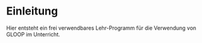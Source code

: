 # Einleitung

Hier entsteht ein frei verwendbares Lehr-Programm für die Verwendung von GLOOP im Unterricht.



